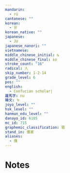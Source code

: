 ```yaml
---
mandarin:
  - rú
cantonese: ""
korean:
  - 유
korean_native: ""
japanese:
  - JU
japanese_nanori: ""
vietnamese:
middle_chinese_initial: ȵ
middle_chinese_final: ɨo
stroke_count: "16"
radical: 人
skip_number: 1-2-14
grade_level: 6
pos: ""
english:
  - Confucian scholar|
羅馬字: nu
韓文: 누
joyo_level: ""
hsk_level: ""
hanmun_edu_level: ""
danayo_id: 6185
mc_id: 715
graphemic_classification: 需
stand_in: 儒家
aliases:
  - 孺
---
```


# Notes
